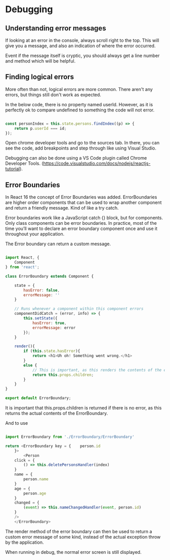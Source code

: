 # Debugging

## Understanding error messages

If looking at an error in the console, always scroll right to the top. This will give you a message, and also an indication of where the error occurred.

Event if the message itself is cryptic, you should always get a line number and method which will be helpful.

## Finding logical errors

More often than not, logical errors are more common. There aren't any errors, but things still don't work as expected.

In the below code, there is no property named userId. However, as it is perfectly ok to compare undefined to something the code will not error. 

``` js

const personIndex = this.state.persons.findIndex((p) => {
    return p.userId === id;
});

```

Open chrome developer tools and go to the sources tab. In there, you can see the code, add breakpoints and step through like using Visual Studio.

Debugging can also be done using a VS Code plugin called Chrome Developer Tools. (https://code.visualstudio.com/docs/nodejs/reactjs-tutorial).

## Error Boundaries 

In React 16 the concept of Error Boundaries was added. ErrorBoundaries are higher order components that can be used to wrap another component and return a friendly message. Kind of like a try catch.

Error boundaries work like a JavaScript catch {} block, but for components. Only class components can be error boundaries. In practice, most of the time you’ll want to declare an error boundary component once and use it throughout your application.

The Error boundary can return a custom message. 

``` js

import React, {
    Component
} from 'react';

class ErrorBoundary extends Component {

    state = {
        hasError: false,
        errorMessage: ''
    }

    // Runs whenever a component within this component errors
    componentDidCatch = (error, info) => {
        this.setState({
            hasError: true,
            errorMessage: error
        });
    }

    render(){
        if (this.state.hasError){
            return <h1>Uh oh! Something went wrong.</h1>
        }
        else {
            // This is important, as this renders the contents of the error boundary if there are no errors.
            return this.props.children;
        }
    }
}

export default ErrorBoundary;

```

It is important that this.props.children is returned if there is no error, as this returns the actual contents of the ErrorBoundary. 

And to use

``` js

import ErrorBoundary from './ErrorBoundary/ErrorBoundary'

return <ErrorBoundary key = {    person.id
    }>
        <Person
    click = {
        () => this.deletePersonsHandler(index)
    }
    name = {
        person.name
    }
    age = {
        person.age
    }
    changed = {
        (event) => this.nameChangedHandler(event, person.id)
    }
    />
    </ErrorBoundary>

```

The render method of the error boundary can then be used to return a custom error message of some kind, instead of the actual exception throw by the application.

When running in debug, the normal error screen is still displayed.